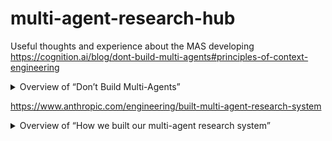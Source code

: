 # multi-agent-research-hub
Useful thoughts and experience about the MAS developing 
https://cognition.ai/blog/dont-build-multi-agents#principles-of-context-engineering 
<details>
  <summary>Overview of “Don’t Build Multi-Agents”</summary>

  The article argues that parallel multi-agent chains are fragile because context fragments and implicit decisions get siloed, causing errors to compound. Instead, it introduces **Context Engineering**—sharing the full trace of prior actions and treating each action as carrying hidden assumptions—and shows that the most reliable pattern is a **single-threaded linear agent**, possibly augmented with a **history-compressor** LLM to summarize long interactions into key events without overflowing context windows.

  **Main conclusion:**  
  For robust, long-running AI agents, avoid parallel multi-agent setups and focus on seamless context management—either via one coherent agent or via intelligent history compression—so that every decision is consistently informed by the complete task context.
</details>

https://www.anthropic.com/engineering/built-multi-agent-research-system
<details>
  <summary>Overview of “How we built our multi-agent research system”</summary>

  This article describes Anthropic’s Research feature, which leverages a lead Claude agent to orchestrate multiple parallel subagents for complex, open-ended research tasks—allowing dynamic, breadth-first exploration of information by distributing work across specialized agents with separate context windows. :contentReference[oaicite:0]{index=0}

  **Main conclusion:**  
  Building robust, production-grade multi-agent systems requires careful engineering around orchestration patterns, prompt and tool design, evaluation frameworks, and operational practices (like fault recovery and phased deployments). When done correctly, these systems can dramatically accelerate research workflows, but the gap between prototype and reliable production is often wider than anticipated. :contentReference[oaicite:1]{index=1}
</details>
